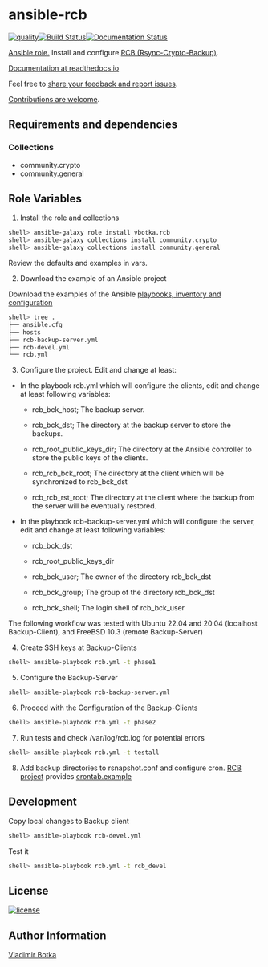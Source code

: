 # ansible-rcb

[![quality](https://img.shields.io/ansible/quality/27910)](https://galaxy.ansible.com/vbotka/rcb)[![Build Status](https://travis-ci.org/vbotka/ansible-rcb.svg?branch=master)](https://travis-ci.org/vbotka/ansible-rcb)[![Documentation Status](https://readthedocs.org/projects/rcb/badge/?version=latest)](https://rcb.readthedocs.io/en/latest/)

[Ansible role.](https://galaxy.ansible.com/vbotka/rcb/) Install and configure [RCB (Rsync-Crypto-Backup)](https://github.com/vbotka/rcb).

[Documentation at readthedocs.io](http://rcb.readthedocs.io/)

Feel free to [share your feedback and report issues](https://github.com/vbotka/ansible-config-light/issues).

[Contributions are welcome](https://github.com/firstcontributions/first-contributions).


## Requirements and dependencies

### Collections

* community.crypto
* community.general


## Role Variables

1) Install the role and collections

```bash
shell> ansible-galaxy role install vbotka.rcb
shell> ansible-galaxy collections install community.crypto
shell> ansible-galaxy collections install community.general
```
Review the defaults and examples in vars.

2) Download the example of an Ansible project

Download the examples of the Ansible [playbooks, inventory and configuration](https://github.com/vbotka/rcb/tree/master/ansible)

```bash
shell> tree .
├── ansible.cfg
├── hosts
├── rcb-backup-server.yml
├── rcb-devel.yml
└── rcb.yml
```

3) Configure the project. Edit and change at least:

* In the playbook rcb.yml which will configure the clients, edit and
  change at least following variables:

  * rcb_bck_host; The backup server.

  * rcb_bck_dst; The directory at the backup server to store the backups.

  * rcb_root_public_keys_dir; The directory at the Ansible controller
    to store the public keys of the clients.

  * rcb_rcb_bck_root; The directory at the client which will be
    synchronized to rcb_bck_dst

  * rcb_rcb_rst_root; The directory at the client where the backup
    from the server will be eventually restored.

* In the playbook rcb-backup-server.yml which will configure the
  server, edit and change at least following variables:

  * rcb_bck_dst

  * rcb_root_public_keys_dir

  * rcb_bck_user; The owner of the directory rcb_bck_dst

  * rcb_bck_group; The group of the directory rcb_bck_dst

  * rcb_bck_shell; The login shell of rcb_bck_user

The following workflow was tested with Ubuntu 22.04 and 20.04
(localhost Backup-Client), and FreeBSD 10.3 (remote Backup-Server)

4) Create SSH keys at Backup-Clients

```bash
shell> ansible-playbook rcb.yml -t phase1
```

5) Configure the Backup-Server

```bash
shell> ansible-playbook rcb-backup-server.yml
```

6) Proceed with the Configuration of the Backup-Clients

```bash
shell> ansible-playbook rcb.yml -t phase2
```

7) Run tests and check /var/log/rcb.log for potential errors

```bash
shell> ansible-playbook rcb.yml -t testall
```    

8) Add backup directories to rsnapshot.conf and configure cron. [RCB
project](https://github.com/vbotka/rcb) provides
[crontab.example](https://github.com/vbotka/rcb/blob/master/crontab.example)


## Development

Copy local changes to Backup client

```bash
shell> ansible-playbook rcb-devel.yml
```

Test it

```bash
shell> ansible-playbook rcb.yml -t rcb_devel
```


## License

[![license](https://img.shields.io/badge/license-BSD-red.svg)](https://www.freebsd.org/doc/en/articles/bsdl-gpl/article.html)


## Author Information

[Vladimir Botka](https://botka.info)
